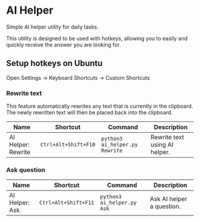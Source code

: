 # AI Helper

Simple AI helper utility for daily tasks.

This utility is designed to be used with hotkeys, allowing you to easily and quickly receive the answer you are looking
for.

## Setup hotkeys on Ubuntu

Open Settings -> Keyboard Shortcuts -> Custom Shortcuts

### Rewrite text

This feature automatically rewrites any text that is currently in the clipboard.
The newly rewritten text will then be placed back into the clipboard.

| Name               | Shortcut             | Command                        | Description                   |
|--------------------|----------------------|--------------------------------|-------------------------------|
| AI Helper: Rewrite | `Ctrl+Alt+Shift+F10` | `python3 ai_helper.py Rewrite` | Rewrite text using AI helper. |

### Ask question

| Name           | Shortcut             | Command                    | Description               |
|----------------|----------------------|----------------------------|---------------------------|
| AI Helper: Ask | `Ctrl+Alt+Shift+F11` | `python3 ai_helper.py Ask` | Ask AI helper a question. |

